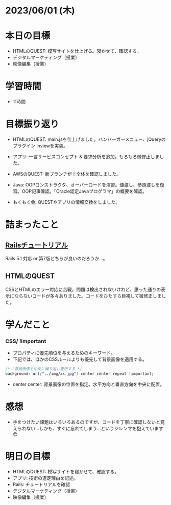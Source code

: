 # 2023/06/01 (木)

# 本日の目標

- HTMLのQUEST: 模写サイトを仕上げる。寝かせて、確認する。
- デジタルマーケティング（授業）
- 映像編集（授業）

# 学習時間
- 11時間

# 目標振り返り

- HTMLのQUEST: main.jsを仕上げました。ハンバーガーメニュー、jQueryのプラグイン inviewを実装。

- アプリ: 一言サービスコンセプト & 要求分析を追加。もろもろ微修正しました。

- AWSのQUEST: 新ブランチが！全体を確認しました。

- Java: OOPコンストラクタ、オーバーロードを演習。値渡し、参照渡しを復習。OOP記事確認。「Oracle認定Javaプログラマ」の概要を確認。

- もくもく会: QUESTやアプリの情報交換をしました。

# 詰まったこと

## [Railsチュートリアル](https://railstutorial.jp/)
Rails 5.1 対応 or 第7版どちらが良いのだろうか...。

## HTMLのQUEST
CSSとHTMLのエラー対応に苦戦。問題は検出されないけれど、思った通りの表示にならないコードが多々ありました。コードをひたすら目視して微修正しました。

# 学んだこと

### CSS/ !important
- プロパティに優先順位を与えるためのキーワード。
- 下記では、ほかのCSSルールよりも優先して背景画像を適用する。

```css
/* "背景画像を中央に繰り返し表示する */
background: url("../img/xx.jpg") center center repeat !important;
```
- center center: 背景画像の位置を指定。水平方向と垂直方向を中央に配置。

# 感想

- 手をつけたい課題はいろいろあるのですが、コードを丁寧に確認しないと覚えられない...しかも、すぐに忘れてしまう...というジレンマを抱えています😌

# 明日の目標

- HTMLのQUEST: 模写サイトを寝かせて、確認する。
- アプリ: 技術の選定理由を記述。
- Rails: チュートリアルを確認
- デジタルマーケティング（授業）
- 映像編集（授業）
